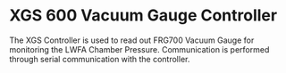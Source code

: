 # XGS 600 Vacuum Gauge Controller

The XGS Controller is used to read out FRG700 Vacuum Gauge for monitoring the LWFA Chamber Pressure.
Communication is performed through serial communication with the controller.
